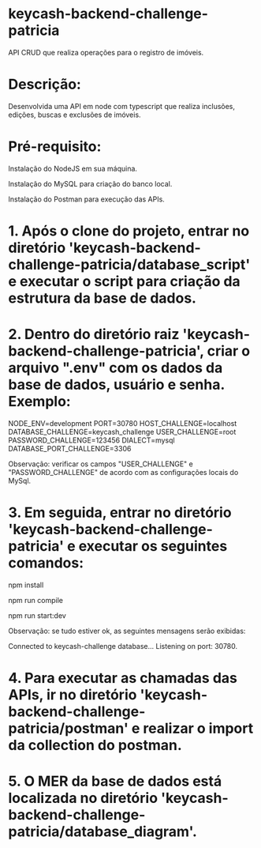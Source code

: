 ﻿# keycash-backend-challenge-patricia
API CRUD que realiza operações para o registro de imóveis. 

# Descrição:
Desenvolvida uma API em node com typescript que realiza inclusões, edições, buscas e exclusões de imóveis.

# Pré-requisito:
Instalação do NodeJS em sua máquina.

Instalação do MySQL para criação do banco local.

Instalação do Postman para execução das APIs.


# 1. Após o clone do projeto, entrar no diretório 'keycash-backend-challenge-patricia/database_script' e executar o script para criação da estrutura da base de dados.


# 2. Dentro do diretório raiz 'keycash-backend-challenge-patricia', criar o arquivo ".env" com os dados da base de dados, usuário e senha. Exemplo:
NODE_ENV=development
PORT=30780
HOST_CHALLENGE=localhost
DATABASE_CHALLENGE=keycash_challenge
USER_CHALLENGE=root
PASSWORD_CHALLENGE=123456
DIALECT=mysql
DATABASE_PORT_CHALLENGE=3306

Observação: verificar os campos "USER_CHALLENGE" e "PASSWORD_CHALLENGE" de acordo com as configurações locais do MySql.


# 3. Em seguida, entrar no diretório 'keycash-backend-challenge-patricia' e executar os seguintes comandos:

npm install

npm run compile

npm run start:dev

Observação: se tudo estiver ok, as seguintes mensagens serão exibidas: 

Connected to keycash-challenge database...
Listening on port: 30780.


# 4. Para executar as chamadas das APIs, ir no diretório 'keycash-backend-challenge-patricia/postman' e realizar o import da collection do postman.


# 5. O MER da base de dados está localizada no diretório 'keycash-backend-challenge-patricia/database_diagram'.

